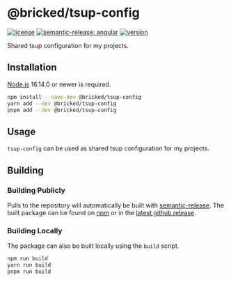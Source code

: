 # @bricked/tsup-config

[![license](https://custom-icon-badges.demolab.com/github/license/brycked/tsup-config?logo=law)](LICENSE.md)
[![semantic-release: angular](https://img.shields.io/badge/semantic--release-angular-e10079?logo=semantic-release)](https://github.com/semantic-release/semantic-release)
[![version](https://img.shields.io/npm/v/@bricked/tsup-config?color=crimson&logo=npm)](https://www.npmjs.com/package/@bricked/tsup-config)

Shared tsup configuration for my projects.

## Installation

[Node.js](https://nodejs.org/) 16.14.0 or newer is required.

```sh
npm install --save-dev @bricked/tsup-config
yarn add --dev @bricked/tsup-config
pnpm add --dev @bricked/tsup-config
```

## Usage

`tsup-config` can be used as shared tsup configuration for my projects.

## Building

### Building Publicly

Pulls to the repository will automatically be built with [semantic-release](https://github.com/semantic-release/npm).
The built package can be found on [npm](https://www.npmjs.com/package/@bricked/tsup-config?activeTab=code) or in the
[latest github release](https://github.com/brycked/tsup-config/releases/latest).

### Building Locally

The package can also be built locally using the `build` script.

```sh
npm run build
yarn run build
pnpm run build
```
